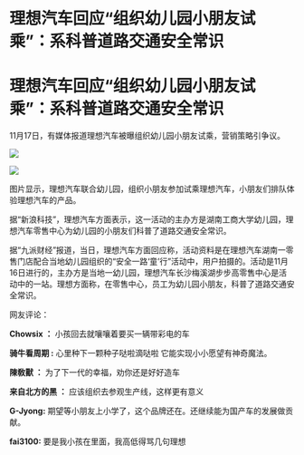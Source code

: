 # 理想汽车回应“组织幼儿园小朋友试乘”：系科普道路交通安全常识

# 理想汽车回应“组织幼儿园小朋友试乘”：系科普道路交通安全常识

11月17日，有媒体报道理想汽车被曝组织幼儿园小朋友试乘，营销策略引争议。

![](https://inews.gtimg.com/om_bt/Op2g4siHXSYBUb6mK_hveBUStGqD0YLyHz96Je3XC8E6MAA/1000)

![](https://inews.gtimg.com/om_bt/OU9PeucrDIeTjbkjlSjNokrO5pcCTd7d5Anm1QEvkuFI0AA/1000)

图片显示，理想汽车联合幼儿园，组织小朋友参加试乘理想汽车，小朋友们排队体验理想汽车的产品。

据“新浪科技”，理想汽车方面表示，这一活动的主办方是湖南工商大学幼儿园，理想汽车零售中心为幼儿园的小朋友们科普了道路交通安全常识。

据“九派财经”报道，当日，理想汽车方面回应称，活动资料是在理想汽车湖南一零售门店配合当地幼儿园组织的“安全一路‘童’行”活动中，用户拍摄的。活动是11月16日进行的，主办方是当地一幼儿园，理想汽车长沙梅溪湖步步高零售中心是活动中的一站。理想方面称，在零售中心，员工为幼儿园小朋友，科普了道路交通安全常识。

网友评论：

**Chowsix ：** 小孩回去就嚷嚷着要买一辆带彩电的车

**骑牛看周期 :** 心里种下一颗种子哒啦滴哒啦 它能实现小小愿望有神奇魔法。

**陳敎獸 ：** 为了下一代的幸福，劝你还是好好造车

**来自北方的黑 ：** 应该组织去参观生产线，这样更有意义

**G-Jyong:** 期望等小朋友上小学了，这个品牌还在。还继续能为国产车的发展做贡献。

**fai3100:** 要是我小孩在里面，我高低得骂几句理想

